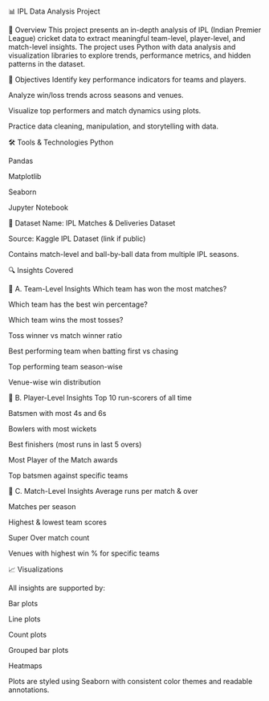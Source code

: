 📊 IPL Data Analysis Project






🏏 Overview
This project presents an in-depth analysis of IPL (Indian Premier League) cricket data to extract meaningful team-level, player-level, and match-level insights. The project uses Python with data analysis and visualization libraries to explore trends, performance metrics, and hidden patterns in the dataset.






🎯 Objectives
Identify key performance indicators for teams and players.

Analyze win/loss trends across seasons and venues.

Visualize top performers and match dynamics using plots.

Practice data cleaning, manipulation, and storytelling with data.









🛠️ Tools & Technologies
Python

Pandas

Matplotlib

Seaborn

Jupyter Notebook




📁 Dataset
Name: IPL Matches & Deliveries Dataset

Source: Kaggle IPL Dataset (link if public)

Contains match-level and ball-by-ball data from multiple IPL seasons.









🔍 Insights Covered

🔹 A. Team-Level Insights
Which team has won the most matches?

Which team has the best win percentage?

Which team wins the most tosses?

Toss winner vs match winner ratio

Best performing team when batting first vs chasing

Top performing team season-wise

Venue-wise win distribution





🔹 B. Player-Level Insights
Top 10 run-scorers of all time

Batsmen with most 4s and 6s

Bowlers with most wickets

Best finishers (most runs in last 5 overs)

Most Player of the Match awards

Top batsmen against specific teams


🔹 C. Match-Level Insights
Average runs per match & over

Matches per season

Highest & lowest team scores

Super Over match count

Venues with highest win % for specific teams









📈 Visualizations

All insights are supported by:

Bar plots

Line plots

Count plots

Grouped bar plots

Heatmaps

Plots are styled using Seaborn with consistent color themes and readable annotations.
